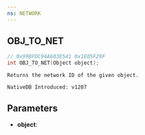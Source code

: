```yaml
---
ns: NETWORK
---
```

## OBJ_TO_NET

```c
// 0x99BFDC94A603E541 0x1E05F29F
int OBJ_TO_NET(Object object);
```

```
Returns the network ID of the given object.

NativeDB Introduced: v1207
```

## Parameters
* **object**:
